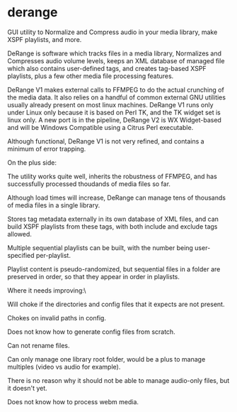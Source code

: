 # derange

GUI utility to Normalize and Compress audio in your media library, make 
XSPF playlists, and more.

DeRange is software which tracks files in a media library, Normalizes and 
Compresses audio volume levels, keeps an XML database of managed file which 
also contains user-defined tags, and creates tag-based XSPF playlists, plus 
a few other media file processing features.

DeRange V1 makes external calls to FFMPEG to do the actual crunching of the 
media data. It also relies on a handful of common external GNU utilities 
usually already present on most linux machines. DeRange V1 runs only under 
Linux only because it is based on  Perl TK, and the TK widget set is linux 
only. A new port is in the pipeline, DeRange V2 is WX Widget-based and will 
be Windows Compatible using a Citrus Perl executable.

Although functional, DeRange V1 is not very refined, and contains a minimum 
of error trapping.

On the plus side:

   The utility works quite well, inherits the robustness of FFMPEG, and has 
   successfully processed thoudands of media files so far.
   
   Although load times will increase, DeRange can manage tens of thousands 
   of media files in a single library. 
   
   Stores tag metadata externally in its own database of XML files, and can 
   build XSPF playlists from these tags, with both include and exclude tags
   allowed. 
   
   Multiple sequential playlists can be built, with the number being user-
   specified per-playlist.
   
   Playlist content is pseudo-randomized, but sequential files in a folder 
   are preserved in order, so that they appear in order in playlists.

Where it needs improving:\

   Will choke if the directories and config files that it expects are not 
   present.
   
   Chokes on invalid paths in config.
   
   Does not know how to generate config files from scratch.

   Can not rename files.
   
   Can only manage one library root folder, would be a plus to manage 
   multiples (video vs audio for example).

   There is no reason why it should not be able to manage audio-only 
   files, but it doesn't yet.
   
   Does not know how to process webm media.
